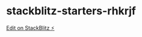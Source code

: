 # stackblitz-starters-rhkrjf

[Edit on StackBlitz ⚡️](https://stackblitz.com/edit/stackblitz-starters-rhkrjf)